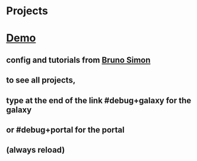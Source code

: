# Projects

# [Demo](https://fede.didosystem.ch/projects/#debug+galaxy)

## config and tutorials from [Bruno Simon](https://bruno-simon.com)

## to see all projects, 
## type at the end of the link #debug+galaxy for the galaxy
## or #debug+portal for the portal
## (always reload) 